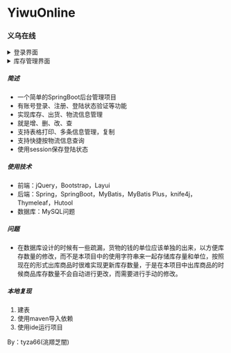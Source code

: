 # YiwuOnline
### 义乌在线
<details><summary>登录界面</summary>
<img src="./效果/登录页面.png"/>
</details>

<details><summary>库存管理界面</summary>
<img src="./效果/库存管理.png"/>
</details>



##### 简述

- 一个简单的SpringBoot后台管理项目
- 有账号登录、注册、登陆状态验证等功能
- 实现库存、出货、物流信息管理
- 就是增、删、改、查
- 支持表格打印、多条信息管理，复制
- 支持快捷按物流信息查询
- 使用session保存登陆状态

##### 使用技术

- 前端：jQuery，Bootstrap，Layui
- 后端：Spring，SpringBoot，MyBatis，MyBatis Plus，knife4j，Thymeleaf，Hutool
- 数据库：MySQL问题

##### 问题

- 在数据库设计的时候有一些疏漏，货物的钱的单位应该单独的出来，以方便库存数量的修改，而不是本项目中的使用字符串来一起存储库存量和单位，按照现在的形式出库商品时很难实现更新库存数量，于是在本项目中出库商品的时候商品库存数量不会自动进行更改，而需要进行手动的修改。

##### 本地复现

1. 建表
2. 使用maven导入依赖
3. 使用ide运行项目

By：tyza66(洮羱芝闇)
